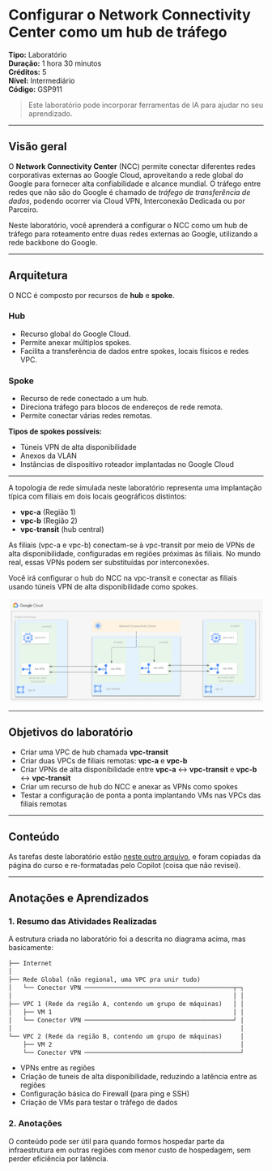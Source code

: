 # Configurar o Network Connectivity Center como um hub de tráfego

**Tipo:** Laboratório  
**Duração:** 1 hora 30 minutos  
**Créditos:** 5  
**Nível:** Intermediário  
**Código:** GSP911  

> Este laboratório pode incorporar ferramentas de IA para ajudar no seu aprendizado.

---

## Visão geral

O **Network Connectivity Center** (NCC) permite conectar diferentes redes corporativas externas ao Google Cloud, aproveitando a rede global do Google para fornecer alta confiabilidade e alcance mundial. O tráfego entre redes que não são do Google é chamado de *tráfego de transferência de dados*, podendo ocorrer via Cloud VPN, Interconexão Dedicada ou por Parceiro.

Neste laboratório, você aprenderá a configurar o NCC como um hub de tráfego para roteamento entre duas redes externas ao Google, utilizando a rede backbone do Google.

---

## Arquitetura

O NCC é composto por recursos de **hub** e **spoke**.

### Hub

- Recurso global do Google Cloud.
- Permite anexar múltiplos spokes.
- Facilita a transferência de dados entre spokes, locais físicos e redes VPC.

### Spoke

- Recurso de rede conectado a um hub.
- Direciona tráfego para blocos de endereços de rede remota.
- Permite conectar várias redes remotas.

**Tipos de spokes possíveis:**
- Túneis VPN de alta disponibilidade
- Anexos da VLAN
- Instâncias de dispositivo roteador implantadas no Google Cloud

---

A topologia de rede simulada neste laboratório representa uma implantação típica com filiais em dois locais geográficos distintos:

- **vpc-a** (Região 1)
- **vpc-b** (Região 2)
- **vpc-transit** (hub central)

As filiais (vpc-a e vpc-b) conectam-se à vpc-transit por meio de VPNs de alta disponibilidade, configuradas em regiões próximas às filiais. No mundo real, essas VPNs podem ser substituídas por interconexões.

Você irá configurar o hub do NCC na vpc-transit e conectar as filiais usando túneis VPN de alta disponibilidade como spokes.


![Diagrama do laboratório](resources/img1.png)

---

## Objetivos do laboratório

- Criar uma VPC de hub chamada **vpc-transit**
- Criar duas VPCs de filiais remotas: **vpc-a** e **vpc-b**
- Criar VPNs de alta disponibilidade entre **vpc-a** ↔ **vpc-transit** e **vpc-b** ↔ **vpc-transit**
- Criar um recurso de hub do NCC e anexar as VPNs como spokes
- Testar a configuração de ponta a ponta implantando VMs nas VPCs das filiais remotas

---

## Conteúdo

As tarefas deste laboratório estão [neste outro arquivo](./Tarefas.md), e foram copiadas da página do curso e re-formatadas pelo Copilot (coisa que não revisei).

---

## Anotações e Aprendizados

### 1. Resumo das Atividades Realizadas

A estrutura criada no laboratório foi a descrita no diagrama acima, mas basicamente:

```
├── Internet
│
├── Rede Global (não regional, uma VPC pra unir tudo)
│   └── Conector VPN ─────────────────────────────────────────┬─┐
│                                                             │ │
├── VPC 1 (Rede da região A, contendo um grupo de máquinas)   │ │
│   ├── VM 1                                                  │ │
│   └── Conector VPN ─────────────────────────────────────────┘ │
│                                                               │
└── VPC 2 (Rede da região B, contendo um grupo de máquinas)     │
    ├── VM 2                                                    │
    └── Conector VPN ───────────────────────────────────────────┘

```

- VPNs entre as regiões
- Criação de tuneis de alta disponibilidade, reduzindo a latência entre as regiões
- Configuração básica do Firewall (para ping e SSH)
- Criação de VMs para testar o tráfego de dados


### 2. Anotações

O conteúdo pode ser útil para quando formos hospedar parte da infraestrutura em outras regiões com menor custo de hospedagem, sem perder eficiência por latência.
